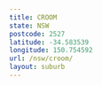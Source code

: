 ```yaml
---
title: CROOM
state: NSW
postcode: 2527
latitude: -34.583539
longitude: 150.754592
url: /nsw/croom/
layout: suburb
---
```

